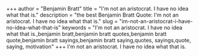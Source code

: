 +++
author = "Benjamin Bratt"
title = "I'm not an aristocrat. I have no idea what that is."
description = "the best Benjamin Bratt Quote: I'm not an aristocrat. I have no idea what that is."
slug = "im-not-an-aristocrat-i-have-no-idea-what-that-is"
keywords = "I'm not an aristocrat. I have no idea what that is.,benjamin bratt,benjamin bratt quotes,benjamin bratt quote,benjamin bratt sayings,benjamin bratt saying,quotes, sayings,quote, saying, motivation"
+++
I'm not an aristocrat. I have no idea what that is.

